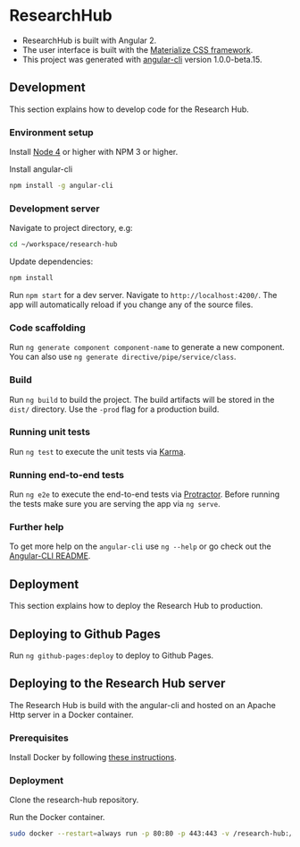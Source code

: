 # ResearchHub

* ResearchHub is built with Angular 2.
* The user interface is built with the [Materialize CSS framework](http://materializecss.com/).
* This project was generated with [angular-cli](https://github.com/angular/angular-cli) version 1.0.0-beta.15.

## Development
This section explains how to develop code for the Research Hub.

### Environment setup
Install [Node 4](https://nodejs.org/en/download/) or higher with NPM 3 or higher.

Install angular-cli
```bash
npm install -g angular-cli
```

### Development server
Navigate to project directory, e.g:
```bash
cd ~/workspace/research-hub
```

Update dependencies:
```bash
npm install
```

Run `npm start` for a dev server. Navigate to `http://localhost:4200/`. The app will automatically reload if you change any of the source files.

### Code scaffolding
Run `ng generate component component-name` to generate a new component. You can also use `ng generate directive/pipe/service/class`.

### Build
Run `ng build` to build the project. The build artifacts will be stored in the `dist/` directory. Use the `-prod` flag for a production build.

### Running unit tests
Run `ng test` to execute the unit tests via [Karma](https://karma-runner.github.io).

### Running end-to-end tests
Run `ng e2e` to execute the end-to-end tests via [Protractor](http://www.protractortest.org/). 
Before running the tests make sure you are serving the app via `ng serve`.

### Further help
To get more help on the `angular-cli` use `ng --help` or go check out the [Angular-CLI README](https://github.com/angular/angular-cli/blob/master/README.md).

## Deployment
This section explains how to deploy the Research Hub to production.

## Deploying to Github Pages
Run `ng github-pages:deploy` to deploy to Github Pages.

## Deploying to the Research Hub server
The Research Hub is build with the angular-cli and hosted on an Apache Http
server in a Docker container.

### Prerequisites
Install Docker by following [these instructions](https://docs.docker.com/engine/installation/linux/ubuntulinux/).

### Deployment
Clone the research-hub repository.

Run the Docker container.
```bash
sudo docker --restart=always run -p 80:80 -p 443:443 -v /research-hub:/usr/local/apache2/conf/keys -d uoacer/research-hub
```



